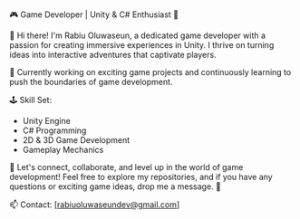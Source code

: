 🎮 Game Developer | Unity & C# Enthusiast 🚀

👋 Hi there! I'm Rabiu Oluwaseun, a dedicated game developer with a passion for creating immersive experiences in Unity. I thrive on turning ideas into interactive adventures that captivate players.

💼 Currently working on exciting game projects and continuously learning to push the boundaries of game development.

🕹️ Skill Set:
- Unity Engine
- C# Programming
- 2D & 3D Game Development
- Gameplay Mechanics

🌟 Let's connect, collaborate, and level up in the world of game development! Feel free to explore my repositories, and if you have any questions or exciting game ideas, drop me a message. 📩

📫 Contact: [rabiuoluwaseundev@gmail.com]
